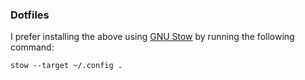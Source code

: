 ### Dotfiles

I prefer installing the above using [GNU Stow](https://www.gnu.org/software/stow/) by running the following command:
```
stow --target ~/.config .
```
